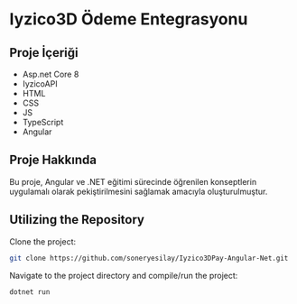 # Iyzico3D Ödeme Entegrasyonu

## Proje İçeriği
- Asp.net Core 8
- IyzicoAPI
- HTML
- CSS
- JS
- TypeScript
- Angular

## Proje Hakkında

Bu proje, Angular ve .NET eğitimi sürecinde öğrenilen konseptlerin uygulamalı olarak pekiştirilmesini sağlamak amacıyla oluşturulmuştur.

## Utilizing the Repository

Clone the project: 


```bash
git clone https://github.com/soneryesilay/Iyzico3DPay-Angular-Net.git
```

Navigate to the project directory and compile/run the project:
```bash
dotnet run
```
